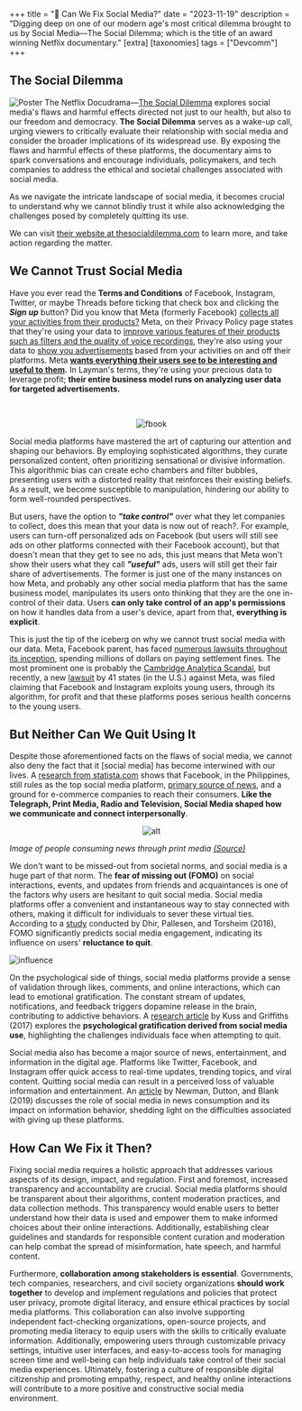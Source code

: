 +++
title = "📵 Can We Fix Social Media?"
date = "2023-11-19"
description = "Digging deep on one of our modern age's most critical dilemma brought to us by Social Media—The Social Dilemma; which is the title of an award winning Netflix documentary."
[extra]
[taxonomies]
tags = ["Devcomm"]
+++

## The Social Dilemma
![Poster](/imgs/Untitled.jpg) 
The Netflix Docudrama—[The Social Dilemma](https://www.netflix.com/ph-en/title/81254224) explores social media's flaws and harmful effects directed not just to our health, but also to our freedom and democracy. **The Social Dilemma** serves as a wake-up call, urging viewers to critically evaluate their relationship with social media and consider the broader implications of its widespread use. By exposing the flaws and harmful effects of these platforms, the documentary aims to spark conversations and encourage individuals, policymakers, and tech companies to address the ethical and societal challenges associated with social media.

As we navigate the intricate landscape of social media, it becomes crucial to understand why we cannot blindly trust it while also acknowledging the challenges posed by completely quitting its use.

We can visit [their website at thesocialdilemma.com](https://www.thesocialdilemma.com/) to learn more, and take action regarding the matter.

## We Cannot Trust Social Media
Have you ever read the **Terms and Conditions** of Facebook, Instagram, Twitter, or maybe Threads before ticking that check box and clicking the ***Sign up*** button? Did you know that Meta (formerly Facebook) [collects all your activities from their products?](https://www.facebook.com/privacy/policy/?subpage=1.subpage.1-YourActivityAndInformation) Meta, on their Privacy Policy page states that they're using your data to [improve various features of their products such as filters and the quality of voice recordings,](https://www.facebook.com/privacy/policy?annotations[0]=1.story.3-WhatWeCollectFrom&subpage=1.subpage.1-YourActivityAndInformation) they're also using your data to [show you advertisements](https://www.facebook.com/about/ads) based from your activities on and off their platforms. Meta **[wants everything their users see to be interesting and useful to them](https://www.facebook.com/privacy/policy/?subpage=2.subpage.2-HowWeShowAds).**  In Layman's terms, they're using your precious data to leverage profit; **their entire business model runs on analyzing user data for targeted advertisements.**

<br><center>
![fbook](/imgs/fbook.png)</center>

Social media platforms have mastered the art of capturing our attention and shaping our behaviors. By employing sophisticated algorithms, they curate personalized content, often prioritizing sensational or divisive information. This algorithmic bias can create echo chambers and filter bubbles, presenting users with a distorted reality that reinforces their existing beliefs. As a result, we become susceptible to manipulation, hindering our ability to form well-rounded perspectives.

But users, have the option to ***"take control"*** over what they let companies to collect, does this mean that your data is now out of reach?. For example, users can turn-off personalized ads on Facebook (but users will still see ads on other platforms connected with their Facebook account), but that doesn't mean that they get to see no ads, this just means that Meta won't show their users what they call ***"useful"*** ads, users will still get their fair share of advertisements. The former is just one of the many instances on how Meta, and probably any other social media platform that has the same business model, manipulates its users onto thinking that they are the one in-control of their data. Users **can only take control of an app's permissions** on how it handles data from a user's device, apart from that, **everything is explicit**.

This is just the tip of the iceberg on why we cannot trust social media with our data. Meta, Facebook parent, has faced [numerous lawsuits throughout its inception](https://slate.com/technology/2019/10/facebooks-2019-fines-and-settlements.html), spending millions of dollars on paying settlement fines. The most prominent one is probably the [Cambridge Analytica Scandal](https://www.nytimes.com/2018/04/04/us/politics/cambridge-analytica-scandal-fallout.html), but recently, a new [lawsuit](https://www.washingtonpost.com/documents/b68f2951-2a4b-4822-b0fb-04238703c039.pdf?itid=lk_inline_manual_5) by 41 states (in the U.S.) against Meta, was filed claiming that Facebook and Instagram exploits young users, through its algorithm, for profit and that these platforms poses serious health concerns to the young users.

## But Neither Can We Quit Using It 

Despite those aforementioned facts on the flaws of social media, we cannot also deny the fact that it [social media] has become interwined with our lives. A [research from statista.com](https://www.statista.com/statistics/1127983/philippines-leading-social-media-platforms/) shows that Facebook, in the Philippines, still rules as the top social media platform, [primary source of news](https://www.statista.com/statistics/1219918/philippines-sources-of-news-by-channel/), and a ground for e-commerce companies to reach their consumers. **Like the Telegraph, Print Media, Radio and Television, Social Media shaped how we communicate and connect interpersonally**.
<br><center>
![alt](/imgs/newspaper-addicts.jpg)
</center>

*Image of people consuming news through print media [(Source)](https://www.sadanduseless.com/evil-iphones/)*

We don't want to be missed-out from societal norms, and social media is a huge part of that norm. The **fear of missing out (FOMO)** on social interactions, events, and updates from friends and acquaintances is one of the factors why users are hesitant to quit social media. Social media platforms offer a convenient and instantaneous way to stay connected with others, making it difficult for individuals to sever these virtual ties. According to a [study](https://www.researchgate.net/publication/325452848_The_theory_of_planned_behaviour_and_user_engagement_applied_to_Facebook_advertising#read) conducted by Dhir, Pallesen, and Torsheim (2016), FOMO significantly predicts social media engagement, indicating its influence on users' **reluctance to quit**.

![influence](/imgs/influencing.png) 

On the psychological side of things, social media platforms provide a sense of validation through likes, comments, and online interactions, which can lead to emotional gratification. The constant stream of updates, notifications, and feedback triggers dopamine release in the brain, contributing to addictive behaviors. A [research article](https://www.ncbi.nlm.nih.gov/pmc/articles/PMC5369147/) by Kuss and Griffiths (2017) explores the **psychological gratification derived from social media use**, highlighting the challenges individuals face when attempting to quit.

Social media also has become a major source of news, entertainment, and information in the digital age. Platforms like Twitter, Facebook, and Instagram offer quick access to real-time updates, trending topics, and viral content. Quitting social media can result in a perceived loss of valuable information and entertainment. An [article](https://www.researchgate.net/publication/266164688_Social_Media_in_the_Changing_Ecology_of_News_The_Fourth_and_Fifth_Estate_in_Britain#read) by Newman, Dutton, and Blank (2019) discusses the role of social media in news consumption and its impact on information behavior, shedding light on the difficulties associated with giving up these platforms.

## How Can We Fix it Then?

Fixing social media requires a holistic approach that addresses various aspects of its design, impact, and regulation. First and foremost, increased transparency and accountability are crucial. Social media platforms should be transparent about their algorithms, content moderation practices, and data collection methods. This transparency would enable users to better understand how their data is used and empower them to make informed choices about their online interactions. Additionally, establishing clear guidelines and standards for responsible content curation and moderation can help combat the spread of misinformation, hate speech, and harmful content.

Furthermore, **collaboration among stakeholders is essential**. Governments, tech companies, researchers, and civil society organizations **should work together** to develop and implement regulations and policies that protect user privacy, promote digital literacy, and ensure ethical practices by social media platforms. This collaboration can also involve supporting independent fact-checking organizations, open-source projects, and promoting media literacy to equip users with the skills to critically evaluate information. Additionally, empowering users through customizable privacy settings, intuitive user interfaces, and easy-to-access tools for managing screen time and well-being can help individuals take control of their social media experiences. Ultimately, fostering a culture of responsible digital citizenship and promoting empathy, respect, and healthy online interactions will contribute to a more positive and constructive social media environment.
